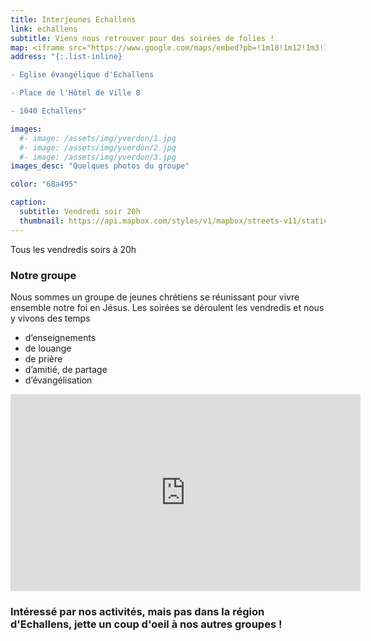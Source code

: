 ```yaml
---
title: Interjeunes Echallens
link: echallens
subtitle: Viens nous retrouver pour des soirées de folies !
map: <iframe src="https://www.google.com/maps/embed?pb=!1m18!1m12!1m3!1d2739.2319198517853!2d6.630646515822516!3d46.64193436210626!2m3!1f0!2f0!3f0!3m2!1i1024!2i768!4f13.1!3m3!1m2!1s0x478dcd4f9ec15f0d%3A0xe78e7294e6e62cbf!2sInterjeunes%20Echallens!5e0!3m2!1sen!2sch!4v1631278529509!5m2!1sen!2sch" width="100%" height="250" style="border:0;" allowfullscreen="" loading="lazy"></iframe>
address: "{:.list-inline}

- Eglise évangélique d'Echallens

- Place de l'Hôtel de Ville 8

- 1040 Echallens"

images:
  #- image: /assets/img/yverdon/1.jpg
  #- image: /assets/img/yverdon/2.jpg
  #- image: /assets/img/yverdon/3.jpg
images_desc: "Quelques photos du groupe"

color: "68a495"

caption:
  subtitle: Vendredi soir 20h
  thumbnail: https://api.mapbox.com/styles/v1/mapbox/streets-v11/static/pin-l+68a495(6.6306465,46.6419344)/6.6306465,46.6419344,9,0/300x200@2x?access_token=pk.eyJ1Ijoidnd2dyIsImEiOiJja284dnNrNzYxamduMnhteTlqajV5Z2cxIn0.Q3rPhwNzrpLEN6oQcwi17A
---
```

Tous les vendredis soirs à 20h
### Notre groupe

Nous sommes un groupe de jeunes chrétiens se réunissant pour vivre ensemble notre foi en Jésus. Les soirées se déroulent les vendredis et nous y vivons des temps

  -  d’enseignements
  -  de louange
  -  de prière
  -  d’amitié, de partage
  -  d’évangélisation

<iframe width="560" height="315" src="https://www.youtube.com/embed/j5PWWIopO58" title="YouTube video player" frameborder="0" allow="accelerometer; autoplay; clipboard-write; encrypted-media; gyroscope; picture-in-picture" allowfullscreen></iframe>

### Intéressé par nos activités, mais pas dans la région d'Echallens, jette un coup d'oeil à nos autres groupes !
